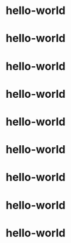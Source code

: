 # hello-world
# hello-world
# hello-world
# hello-world
# hello-world
# hello-world
# hello-world
# hello-world
# hello-world
